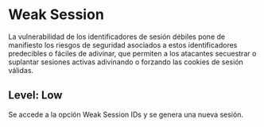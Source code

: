 # Weak Session
La vulnerabilidad de los identificadores de sesión débiles pone de manifiesto los riesgos de seguridad asociados a estos identificadores predecibles o fáciles de adivinar,
que permiten a los atacantes secuestrar o suplantar sesiones activas adivinando o forzando las cookies de sesión válidas.

## Level: Low

Se accede a la opción Weak Session IDs y se genera una nueva sesión.
